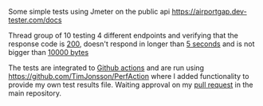 Some simple tests using Jmeter on the public api https://airportgap.dev-tester.com/docs

Thread group of 10 testing 4 different endpoints and verifying that the response code is [200](https://github.com/TimJonsson/Jmeter-tests/blob/main/jmeter/airportGapTests.jmx#L37), doesn't respond in longer than [5 seconds](https://github.com/TimJonsson/Jmeter-tests/blob/main/jmeter/airportGapTests.jmx#L46) and is not bigger than [10000 bytes](https://github.com/TimJonsson/Jmeter-tests/blob/main/jmeter/airportGapTests.jmx#L31)

The tests are integrated to [Github actions](https://github.com/TimJonsson/Jmeter-tests/blob/main/.github/workflows/jmeter-tests.yml) and are run using https://github.com/TimJonsson/PerfAction where I added functionality to provide my own test results file. Waiting approval on my [pull request](https://github.com/QAInsights/PerfAction/pull/17) in the main repository. 
